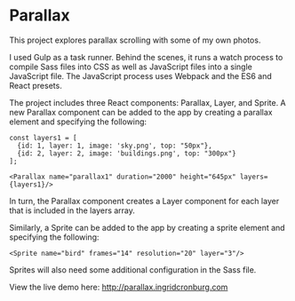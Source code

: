 # Parallax

This project explores parallax scrolling with some of my own photos.

I used Gulp as a task runner.
Behind the scenes, it runs a watch process to compile Sass files into CSS as well as JavaScript files into a single JavaScript file.
The JavaScript process uses Webpack and the ES6 and React presets.

The project includes three React components: Parallax, Layer, and Sprite.
A new Parallax component can be added to the app by creating a parallax element and specifying the following:
```
const layers1 = [
  {id: 1, layer: 1, image: 'sky.png', top: "50px"},
  {id: 2, layer: 2, image: 'buildings.png', top: "300px"}
];

<Parallax name="parallax1" duration="2000" height="645px" layers={layers1}/>
```
In turn, the Parallax component creates a Layer component for each layer that is included in the layers array.

Similarly, a Sprite can be added to the app by creating a sprite element and specifying the following:
```
<Sprite name="bird" frames="14" resolution="20" layer="3"/>
```
Sprites will also need some additional configuration in the Sass file.

View the live demo here:
http://parallax.ingridcronburg.com
